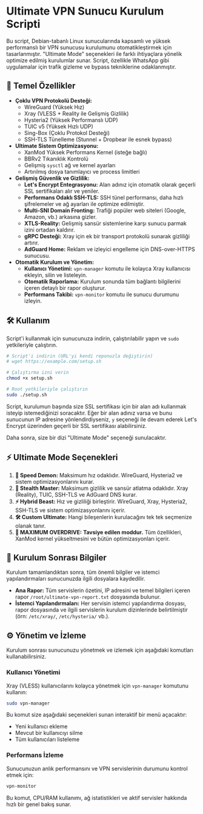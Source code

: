 # Ultimate VPN Sunucu Kurulum Scripti

Bu script, Debian-tabanlı Linux sunucularında kapsamlı ve yüksek performanslı bir VPN sunucusu kurulumunu otomatikleştirmek için tasarlanmıştır. "Ultimate Mode" seçenekleri ile farklı ihtiyaçlara yönelik optimize edilmiş kurulumlar sunar. Script, özellikle WhatsApp gibi uygulamalar için trafik gizleme ve bypass tekniklerine odaklanmıştır.

## 🚀 Temel Özellikler

- **Çoklu VPN Protokolü Desteği:**
  - WireGuard (Yüksek Hız)
  - Xray (VLESS + Reality ile Gelişmiş Gizlilik)
  - Hysteria2 (Yüksek Performanslı UDP)
  - TUIC v5 (Yüksek Hızlı UDP)
  - Sing-Box (Çoklu Protokol Desteği)
  - SSH-TLS Tünelleme (Stunnel + Dropbear ile esnek bypass)
- **Ultimate Sistem Optimizasyonu:**
  - XanMod Yüksek Performans Kernel (isteğe bağlı)
  - BBRv2 Tıkanıklık Kontrolü
  - Gelişmiş `sysctl` ağ ve kernel ayarları
  - Artırılmış dosya tanımlayıcı ve process limitleri
- **Gelişmiş Güvenlik ve Gizlilik:**
  - **Let's Encrypt Entegrasyonu:** Alan adınız için otomatik olarak geçerli SSL sertifikaları alır ve yeniler.
  - **Performans Odaklı SSH-TLS:** SSH tünel performansı, daha hızlı şifrelemeler ve ağ ayarları ile optimize edilmiştir.
  - **Multi-SNI Domain Fronting:** Trafiği popüler web siteleri (Google, Amazon, vb.) arkasına gizler.
  - **XTLS-Reality:** Gelişmiş sansür sistemlerine karşı sunucu parmak izini ortadan kaldırır.
  - **gRPC Desteği:** Xray için ek bir transport protokolü sunarak gizliliği artırır.
  - **AdGuard Home:** Reklam ve izleyici engelleme için DNS-over-HTTPS sunucusu.
- **Otomatik Kurulum ve Yönetim:**
  - **Kullanıcı Yönetimi:** `vpn-manager` komutu ile kolayca Xray kullanıcısı ekleyin, silin ve listeleyin.
  - **Otomatik Raporlama:** Kurulum sonunda tüm bağlantı bilgilerini içeren detaylı bir rapor oluşturur.
  - **Performans Takibi:** `vpn-monitor` komutu ile sunucu durumunu izleyin.

## 🛠️ Kullanım

Script'i kullanmak için sunucunuza indirin, çalıştırılabilir yapın ve `sudo` yetkileriyle çalıştırın.

```bash
# Script'i indirin (URL'yi kendi reponuzla değiştirin)
# wget https://example.com/setup.sh

# Çalıştırma izni verin
chmod +x setup.sh

# Root yetkileriyle çalıştırın
sudo ./setup.sh
```

Script, kurulumun başında size SSL sertifikası için bir alan adı kullanmak isteyip istemediğinizi soracaktır. Eğer bir alan adınız varsa ve bunu sunucunun IP adresine yönlendirdiyseniz, `y` seçeneği ile devam ederek Let's Encrypt üzerinden geçerli bir SSL sertifikası alabilirsiniz.

Daha sonra, size bir dizi "Ultimate Mode" seçeneği sunulacaktır.

## ⚡ Ultimate Mode Seçenekleri

1.  **🏃 Speed Demon:** Maksimum hız odaklıdır. WireGuard, Hysteria2 ve sistem optimizasyonlarını kurar.
2.  **🥷 Stealth Master:** Maksimum gizlilik ve sansür atlatma odaklıdır. Xray (Reality), TUIC, SSH-TLS ve AdGuard DNS kurar.
3.  **⚡ Hybrid Beast:** Hız ve gizliliği birleştirir. WireGuard, Xray, Hysteria2, SSH-TLS ve sistem optimizasyonlarını içerir.
4.  **🛠️ Custom Ultimate:** Hangi bileşenlerin kurulacağını tek tek seçmenize olanak tanır.
5.  **🚀 MAXIMUM OVERDRIVE:** **Tavsiye edilen moddur.** Tüm özellikleri, XanMod kernel yükseltmesini ve bütün optimizasyonları içerir.

## 📄 Kurulum Sonrası Bilgiler

Kurulum tamamlandıktan sonra, tüm önemli bilgiler ve istemci yapılandırmaları sunucunuzda ilgili dosyalara kaydedilir.

- **Ana Rapor:** Tüm servislerin özetini, IP adresini ve temel bilgileri içeren rapor `/root/ultimate-vpn-report.txt` dosyasında bulunur.
- **İstemci Yapılandırmaları:** Her servisin istemci yapılandırma dosyası, rapor dosyasında ve ilgili servislerin kurulum dizinlerinde belirtilmiştir (örn: `/etc/xray/`, `/etc/hysteria/` vb.).

## ⚙️ Yönetim ve İzleme

Kurulum sonrası sunucunuzu yönetmek ve izlemek için aşağıdaki komutları kullanabilirsiniz.

### Kullanıcı Yönetimi

Xray (VLESS) kullanıcılarını kolayca yönetmek için `vpn-manager` komutunu kullanın:

```bash
sudo vpn-manager
```

Bu komut size aşağıdaki seçenekleri sunan interaktif bir menü açacaktır:
- Yeni kullanıcı ekleme
- Mevcut bir kullanıcıyı silme
- Tüm kullanıcıları listeleme

### Performans İzleme

Sunucunuzun anlık performansını ve VPN servislerinin durumunu kontrol etmek için:

```bash
vpn-monitor
```

Bu komut, CPU/RAM kullanımı, ağ istatistikleri ve aktif servisler hakkında hızlı bir genel bakış sunar.
